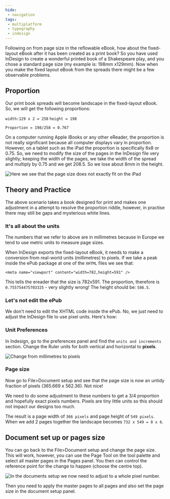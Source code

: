 ```yaml
---
hide:
 - navigation
tags:
 - multiplatform
 - typography
 - indesign
---
```


Following on from page size in the reflowable eBook, how about the fixed-layout eBook after it has been created as a print book? So you have used InDesign to create a wonderful printed book of a Shakespeare play, and you chose a standard page size (my example is: 198mm x129mm). Now when you make the fixed layout eBook from the spreads there might be a few observable problems.

## Proportion

Our print book spreads will become landscape in the fixed-layout eBook. So, we will get the following proportions:

`width:129 x 2 = 258`
`height = 198`

`Proportion = 198/258 = 0.767`

On a computer running Apple iBooks or any other eReader, the proportion is
not really significant because all computer displays vary in proportion. However, on a tablet such as the iPad the proportion is specifically 6x8 or 0.75. So, we need to modify the size of the pages in the InDesign file very slightly; keeping the width of the pages, we take the width of the spread and multiply by 0.75 and we get 208.5. So we lose about 8mm in the height.

![Here we see that the page size does not exactly fit on the iPad](ipad_edgerevealed.jpg)

## Theory and Practice

The above scenario takes a book designed for print and makes one adjustment in a attempt to resolve the proportion riddle, however, in practise there may still be gaps and mysterious white lines.

### It's all about the units

The numbers that we refer to above are in millimetres because in Europe we tend to use metric units to measure page sizes.

When InDesign exports the fixed-layout eBook, it needs to make a conversion from real-world units (millimetres) to pixels. If we take a peak inside the ePub package at one of the `XHTML` files we see that:

`<meta name="viewport" content="width=782,height=591" />`

This tells the ereader that the size is 782x591. The proportion, therefore is `0.755754475703325` - very slightly wrong! The height should be: `586.5`.

### Let's not edit the ePub

We don't need to edit the XHTML code inside the ePub. No, we just need to adjust the InDesign file to use pixel units. Here's how:
### Unit Preferences

In Indesign, go to the preferences panel and find the `units and increments` section. Change the Ruler units for both vertical and horizontal to **pixels**.

![Change from millimetres to pixels](changetheunitstopixels.png)

### Page size

Now go to File>Document setup and see that the page size is now an untidy fraction of pixels (365.669 x 562.36). Not nice!

We need to do some adjustment to these numbers to get a 3/4 proportion and hopefully exact pixels numbers. Pixels are tiny little units so this should not impact our designs too much.

The result is a page width of `366 pixels` and page height of `549 pixels`. When we add 2 pages together the landscape becomes `732 x 549 = 8 x 6`.

## Document set up or pages size

You can go back to the File>Document setup and change the page size. This will work, however, you can use the Page Tool on the tool palette and select all master pages in the Pages panel. You then can control the reference point for the change to happen (choose the centre top).

![In the documents setup we now need to adjust to a whole pixel number.](documentsetup.png)

Then you need to apply the master pages to all pages and also set the page size in the document setup panel.
